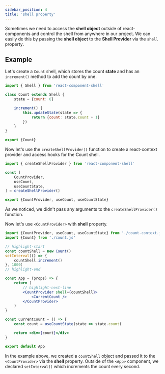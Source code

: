 ```yaml
---
sidebar_position: 4
title: 'shell property'
---
```


Sometimes we need to access the **shell object** outside of react-components and control the shell from anywhere in our project. We can easily do this by passing the **shell object** to the **Shell Provider** via the `shell` property․

## Example

Let's create a `Count` shell, which stores the count **state** and has an `increment()` method to add the count by one.

```js title="count.js"
import { Shell } from 'react-component-shell'

class Count extends Shell {
    state = {count: 0}

    increment() {
        this.updateState(state => {
            return {count: state.count + 1}
        })
    }
}

export {Count}
```

Now let's use the `createShellProvider()` function to create a react-context provider and access hooks for the Count shell.

```js title="count-context.js"
import { createShellProvider } from 'react-component-shell'

const [
    CountProvider,
    useCount,
    useCountState,
] = createShellProvider()

export {CountProvider, useCount, useCountState}
```

As we noticed, we didn't pass any arguments to the `createShellProvider()` function.

Now let's use `<CountProvider>` with **shell** property.

```jsx title="App.js"
import {CountProvider, useCount, useCountState} from './count-context.js'
import {Count} from './count.js'

// highlight-start
const countShell = new Count()
setInterval(() => {
    countShell.increment()
}, 1000)
// highlight-end

const App = (props) => {
    return (
        // highlight-next-line
        <CountProvider shell={countShell}>
            <CurrentCount />
        </CountProvider>
    )
}

const CurrentCount = () => {
    const count = useCountState(state => state.count)

    return <div>{count}</div>
}

export default App
```

In the example above, we created a `countShell` object and passed it to the `<CountProvider>` via the **shell** property. Outside of the `<App>` component, we declared `setInterval()` which increments the count every second.
